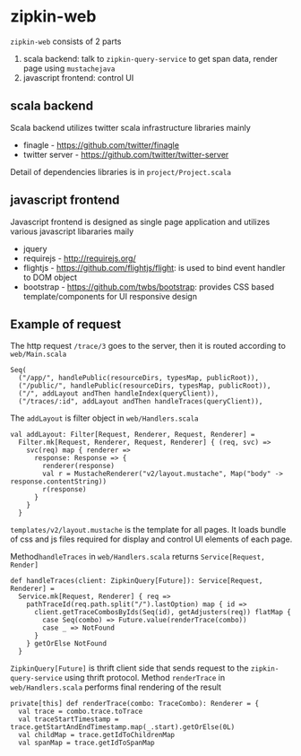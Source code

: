 # zipkin-web

`zipkin-web` consists of 2 parts

1. scala backend: talk to `zipkin-query-service` to get span data, render page using `mustachejava`
2. javascript frontend: control UI

## scala backend

Scala backend utilizes twitter scala infrastructure libraries mainly

* finagle - https://github.com/twitter/finagle
* twitter server - https://github.com/twitter/twitter-server

Detail of dependencies libraries is in `project/Project.scala`

## javascript frontend

Javascript frontend is designed as single page application and utilizes various javascript libararies maily

* jquery
* requirejs - http://requirejs.org/
* flightjs - https://github.com/flightjs/flight: is used to bind event handler to DOM object
* bootstrap - https://github.com/twbs/bootstrap: provides CSS based template/components for UI responsive design

## Example of request

The http request `/trace/3` goes to the server, then it is routed according to `web/Main.scala`

    Seq(
      ("/app/", handlePublic(resourceDirs, typesMap, publicRoot)),
      ("/public/", handlePublic(resourceDirs, typesMap, publicRoot)),
      ("/", addLayout andThen handleIndex(queryClient)),
      ("/traces/:id", addLayout andThen handleTraces(queryClient)),
      
The `addLayout` is filter object in `web/Handlers.scala`

    val addLayout: Filter[Request, Renderer, Request, Renderer] =
      Filter.mk[Request, Renderer, Request, Renderer] { (req, svc) =>
        svc(req) map { renderer =>
          response: Response => {
            renderer(response)
            val r = MustacheRenderer("v2/layout.mustache", Map("body" -> response.contentString))
            r(response)
          }
        }
      }

`templates/v2/layout.mustache` is the template for all pages. It loads bundle of css and js files required for display and control UI elements of each page.

Method`handleTraces` in `web/Handlers.scala` returns `Service[Request, Render]`

    def handleTraces(client: ZipkinQuery[Future]): Service[Request, Renderer] =
      Service.mk[Request, Renderer] { req =>
        pathTraceId(req.path.split("/").lastOption) map { id =>
          client.getTraceCombosByIds(Seq(id), getAdjusters(req)) flatMap {
            case Seq(combo) => Future.value(renderTrace(combo))
            case _ => NotFound
          }
        } getOrElse NotFound
      }

`ZipkinQuery[Future]` is thrift client side that sends request to the `zipkin-query-service` using thrift protocol.
Method `renderTrace` in `web/Handlers.scala` performs final rendering of the result

    private[this] def renderTrace(combo: TraceCombo): Renderer = {
      val trace = combo.trace.toTrace
      val traceStartTimestamp = trace.getStartAndEndTimestamp.map(_.start).getOrElse(0L)
      val childMap = trace.getIdToChildrenMap
      val spanMap = trace.getIdToSpanMap

